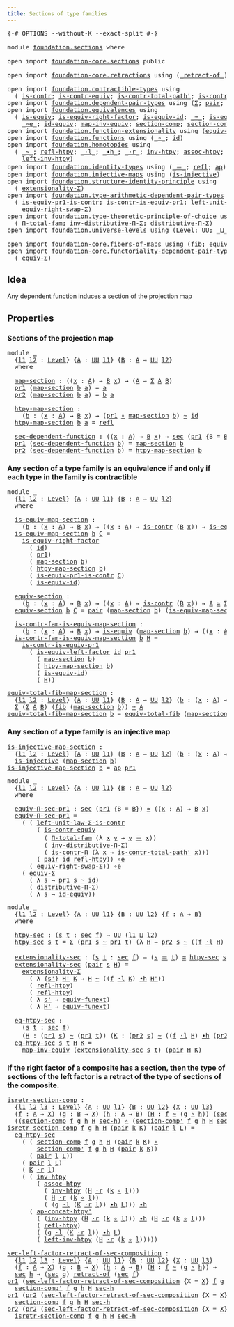 ```yaml
---
title: Sections of type families
---
```


<pre class="Agda"><a id="51" class="Symbol">{-#</a> <a id="55" class="Keyword">OPTIONS</a> <a id="63" class="Pragma">--without-K</a> <a id="75" class="Pragma">--exact-split</a> <a id="89" class="Symbol">#-}</a>

<a id="94" class="Keyword">module</a> <a id="101" href="foundation.sections.html" class="Module">foundation.sections</a> <a id="121" class="Keyword">where</a>

<a id="128" class="Keyword">open</a> <a id="133" class="Keyword">import</a> <a id="140" href="foundation-core.sections.html" class="Module">foundation-core.sections</a> <a id="165" class="Keyword">public</a>

<a id="173" class="Keyword">open</a> <a id="178" class="Keyword">import</a> <a id="185" href="foundation-core.retractions.html" class="Module">foundation-core.retractions</a> <a id="213" class="Keyword">using</a> <a id="219" class="Symbol">(</a><a id="220" href="foundation-core.retractions.html#684" class="Function Operator">_retract-of_</a><a id="232" class="Symbol">)</a>

<a id="235" class="Keyword">open</a> <a id="240" class="Keyword">import</a> <a id="247" href="foundation.contractible-types.html" class="Module">foundation.contractible-types</a> <a id="277" class="Keyword">using</a>
  <a id="285" class="Symbol">(</a> <a id="287" href="foundation-core.contractible-types.html#1006" class="Function">is-contr</a><a id="295" class="Symbol">;</a> <a id="297" href="foundation-core.contractible-types.html#3304" class="Function">is-contr-equiv</a><a id="311" class="Symbol">;</a> <a id="313" href="foundation-core.contractible-types.html#2264" class="Function">is-contr-total-path&#39;</a><a id="333" class="Symbol">;</a> <a id="335" href="foundation-core.contractible-types.html#6898" class="Function">is-contr-Π</a><a id="345" class="Symbol">)</a>
<a id="347" class="Keyword">open</a> <a id="352" class="Keyword">import</a> <a id="359" href="foundation.dependent-pair-types.html" class="Module">foundation.dependent-pair-types</a> <a id="391" class="Keyword">using</a> <a id="397" class="Symbol">(</a><a id="398" href="foundation-core.dependent-pair-types.html#515" class="Record">Σ</a><a id="399" class="Symbol">;</a> <a id="401" href="foundation-core.dependent-pair-types.html#588" class="InductiveConstructor">pair</a><a id="405" class="Symbol">;</a> <a id="407" href="foundation-core.dependent-pair-types.html#605" class="Field">pr1</a><a id="410" class="Symbol">;</a> <a id="412" href="foundation-core.dependent-pair-types.html#617" class="Field">pr2</a><a id="415" class="Symbol">)</a>
<a id="417" class="Keyword">open</a> <a id="422" class="Keyword">import</a> <a id="429" href="foundation.equivalences.html" class="Module">foundation.equivalences</a> <a id="453" class="Keyword">using</a>
  <a id="461" class="Symbol">(</a> <a id="463" href="foundation-core.equivalences.html#1556" class="Function">is-equiv</a><a id="471" class="Symbol">;</a> <a id="473" href="foundation-core.equivalences.html#8882" class="Function">is-equiv-right-factor</a><a id="494" class="Symbol">;</a> <a id="496" href="foundation-core.equivalences.html#2323" class="Function">is-equiv-id</a><a id="507" class="Symbol">;</a> <a id="509" href="foundation-core.equivalences.html#1621" class="Function Operator">_≃_</a><a id="512" class="Symbol">;</a> <a id="514" href="foundation-core.equivalences.html#8172" class="Function">is-equiv-left-factor</a><a id="534" class="Symbol">;</a>
    <a id="540" href="foundation-core.equivalences.html#7869" class="Function Operator">_∘e_</a><a id="544" class="Symbol">;</a> <a id="546" href="foundation-core.equivalences.html#2494" class="Function">id-equiv</a><a id="554" class="Symbol">;</a> <a id="556" href="foundation-core.equivalences.html#5036" class="Function">map-inv-equiv</a><a id="569" class="Symbol">;</a> <a id="571" href="foundation-core.equivalences.html#6176" class="Function">section-comp</a><a id="583" class="Symbol">;</a> <a id="585" href="foundation-core.equivalences.html#6349" class="Function">section-comp&#39;</a><a id="598" class="Symbol">)</a>
<a id="600" class="Keyword">open</a> <a id="605" class="Keyword">import</a> <a id="612" href="foundation.function-extensionality.html" class="Module">foundation.function-extensionality</a> <a id="647" class="Keyword">using</a> <a id="653" class="Symbol">(</a><a id="654" href="foundation-core.function-extensionality.html#1301" class="Function">equiv-funext</a><a id="666" class="Symbol">)</a>
<a id="668" class="Keyword">open</a> <a id="673" class="Keyword">import</a> <a id="680" href="foundation.functions.html" class="Module">foundation.functions</a> <a id="701" class="Keyword">using</a> <a id="707" class="Symbol">(</a><a id="708" href="foundation-core.functions.html#420" class="Function Operator">_∘_</a><a id="711" class="Symbol">;</a> <a id="713" href="foundation-core.functions.html#322" class="Function">id</a><a id="715" class="Symbol">)</a>
<a id="717" class="Keyword">open</a> <a id="722" class="Keyword">import</a> <a id="729" href="foundation.homotopies.html" class="Module">foundation.homotopies</a> <a id="751" class="Keyword">using</a>
  <a id="759" class="Symbol">(</a> <a id="761" href="foundation-core.homotopies.html#627" class="Function Operator">_~_</a><a id="764" class="Symbol">;</a> <a id="766" href="foundation-core.homotopies.html#741" class="Function">refl-htpy</a><a id="775" class="Symbol">;</a> <a id="777" href="foundation-core.homotopies.html#1877" class="Function Operator">_·l_</a><a id="781" class="Symbol">;</a> <a id="783" href="foundation-core.homotopies.html#1167" class="Function Operator">_∙h_</a><a id="787" class="Symbol">;</a> <a id="789" href="foundation-core.homotopies.html#2083" class="Function Operator">_·r_</a><a id="793" class="Symbol">;</a> <a id="795" href="foundation-core.homotopies.html#998" class="Function">inv-htpy</a><a id="803" class="Symbol">;</a> <a id="805" href="foundation-core.homotopies.html#2185" class="Function">assoc-htpy</a><a id="815" class="Symbol">;</a> <a id="817" href="foundation.homotopies.html#2205" class="Function">ap-concat-htpy&#39;</a><a id="832" class="Symbol">;</a>
    <a id="838" href="foundation-core.homotopies.html#2780" class="Function">left-inv-htpy</a><a id="851" class="Symbol">)</a>
<a id="853" class="Keyword">open</a> <a id="858" class="Keyword">import</a> <a id="865" href="foundation.identity-types.html" class="Module">foundation.identity-types</a> <a id="891" class="Keyword">using</a> <a id="897" class="Symbol">(</a><a id="898" href="foundation-core.identity-types.html#1865" class="Function Operator">_＝_</a><a id="901" class="Symbol">;</a> <a id="903" href="foundation-core.identity-types.html#1820" class="InductiveConstructor">refl</a><a id="907" class="Symbol">;</a> <a id="909" href="foundation-core.identity-types.html#4003" class="Function">ap</a><a id="911" class="Symbol">)</a>
<a id="913" class="Keyword">open</a> <a id="918" class="Keyword">import</a> <a id="925" href="foundation.injective-maps.html" class="Module">foundation.injective-maps</a> <a id="951" class="Keyword">using</a> <a id="957" class="Symbol">(</a><a id="958" href="foundation.injective-maps.html#1309" class="Function">is-injective</a><a id="970" class="Symbol">)</a>
<a id="972" class="Keyword">open</a> <a id="977" class="Keyword">import</a> <a id="984" href="foundation.structure-identity-principle.html" class="Module">foundation.structure-identity-principle</a> <a id="1024" class="Keyword">using</a>
  <a id="1032" class="Symbol">(</a> <a id="1034" href="foundation.structure-identity-principle.html#2994" class="Function">extensionality-Σ</a><a id="1050" class="Symbol">)</a>
<a id="1052" class="Keyword">open</a> <a id="1057" class="Keyword">import</a> <a id="1064" href="foundation.type-arithmetic-dependent-pair-types.html" class="Module">foundation.type-arithmetic-dependent-pair-types</a> <a id="1112" class="Keyword">using</a>
  <a id="1120" class="Symbol">(</a> <a id="1122" href="foundation-core.type-arithmetic-dependent-pair-types.html#3907" class="Function">is-equiv-pr1-is-contr</a><a id="1143" class="Symbol">;</a> <a id="1145" href="foundation-core.type-arithmetic-dependent-pair-types.html#4439" class="Function">is-contr-is-equiv-pr1</a><a id="1166" class="Symbol">;</a> <a id="1168" href="foundation-core.type-arithmetic-dependent-pair-types.html#3090" class="Function">left-unit-law-Σ-is-contr</a><a id="1192" class="Symbol">;</a>
    <a id="1198" href="foundation-core.type-arithmetic-dependent-pair-types.html#11376" class="Function">equiv-right-swap-Σ</a><a id="1216" class="Symbol">)</a>
<a id="1218" class="Keyword">open</a> <a id="1223" class="Keyword">import</a> <a id="1230" href="foundation.type-theoretic-principle-of-choice.html" class="Module">foundation.type-theoretic-principle-of-choice</a> <a id="1276" class="Keyword">using</a>
  <a id="1284" class="Symbol">(</a> <a id="1286" href="foundation.type-theoretic-principle-of-choice.html#1269" class="Function">Π-total-fam</a><a id="1297" class="Symbol">;</a> <a id="1299" href="foundation.type-theoretic-principle-of-choice.html#5072" class="Function">inv-distributive-Π-Σ</a><a id="1319" class="Symbol">;</a> <a id="1321" href="foundation.type-theoretic-principle-of-choice.html#4367" class="Function">distributive-Π-Σ</a><a id="1337" class="Symbol">)</a>
<a id="1339" class="Keyword">open</a> <a id="1344" class="Keyword">import</a> <a id="1351" href="foundation.universe-levels.html" class="Module">foundation.universe-levels</a> <a id="1378" class="Keyword">using</a> <a id="1384" class="Symbol">(</a><a id="1385" href="Agda.Primitive.html#597" class="Postulate">Level</a><a id="1390" class="Symbol">;</a> <a id="1392" href="foundation-core.universe-levels.html#235" class="Primitive">UU</a><a id="1394" class="Symbol">;</a> <a id="1396" href="Agda.Primitive.html#810" class="Primitive Operator">_⊔_</a><a id="1399" class="Symbol">)</a>

<a id="1402" class="Keyword">open</a> <a id="1407" class="Keyword">import</a> <a id="1414" href="foundation-core.fibers-of-maps.html" class="Module">foundation-core.fibers-of-maps</a> <a id="1445" class="Keyword">using</a> <a id="1451" class="Symbol">(</a><a id="1452" href="foundation-core.fibers-of-maps.html#942" class="Function">fib</a><a id="1455" class="Symbol">;</a> <a id="1457" href="foundation-core.fibers-of-maps.html#5254" class="Function">equiv-total-fib</a><a id="1472" class="Symbol">)</a>
<a id="1474" class="Keyword">open</a> <a id="1479" class="Keyword">import</a> <a id="1486" href="foundation-core.functoriality-dependent-pair-types.html" class="Module">foundation-core.functoriality-dependent-pair-types</a> <a id="1537" class="Keyword">using</a>
  <a id="1545" class="Symbol">(</a> <a id="1547" href="foundation-core.functoriality-dependent-pair-types.html#10434" class="Function">equiv-Σ</a><a id="1554" class="Symbol">)</a>
</pre>
## Idea

Any dependent function induces a section of the projection map

## Properties

### Sections of the projection map

<pre class="Agda"><a id="1695" class="Keyword">module</a> <a id="1702" href="foundation.sections.html#1702" class="Module">_</a>
  <a id="1706" class="Symbol">{</a><a id="1707" href="foundation.sections.html#1707" class="Bound">l1</a> <a id="1710" href="foundation.sections.html#1710" class="Bound">l2</a> <a id="1713" class="Symbol">:</a> <a id="1715" href="Agda.Primitive.html#597" class="Postulate">Level</a><a id="1720" class="Symbol">}</a> <a id="1722" class="Symbol">{</a><a id="1723" href="foundation.sections.html#1723" class="Bound">A</a> <a id="1725" class="Symbol">:</a> <a id="1727" href="foundation-core.universe-levels.html#235" class="Primitive">UU</a> <a id="1730" href="foundation.sections.html#1707" class="Bound">l1</a><a id="1732" class="Symbol">}</a> <a id="1734" class="Symbol">{</a><a id="1735" href="foundation.sections.html#1735" class="Bound">B</a> <a id="1737" class="Symbol">:</a> <a id="1739" href="foundation.sections.html#1723" class="Bound">A</a> <a id="1741" class="Symbol">→</a> <a id="1743" href="foundation-core.universe-levels.html#235" class="Primitive">UU</a> <a id="1746" href="foundation.sections.html#1710" class="Bound">l2</a><a id="1748" class="Symbol">}</a>
  <a id="1752" class="Keyword">where</a>

  <a id="1761" href="foundation.sections.html#1761" class="Function">map-section</a> <a id="1773" class="Symbol">:</a> <a id="1775" class="Symbol">((</a><a id="1777" href="foundation.sections.html#1777" class="Bound">x</a> <a id="1779" class="Symbol">:</a> <a id="1781" href="foundation.sections.html#1723" class="Bound">A</a><a id="1782" class="Symbol">)</a> <a id="1784" class="Symbol">→</a> <a id="1786" href="foundation.sections.html#1735" class="Bound">B</a> <a id="1788" href="foundation.sections.html#1777" class="Bound">x</a><a id="1789" class="Symbol">)</a> <a id="1791" class="Symbol">→</a> <a id="1793" class="Symbol">(</a><a id="1794" href="foundation.sections.html#1723" class="Bound">A</a> <a id="1796" class="Symbol">→</a> <a id="1798" href="foundation-core.dependent-pair-types.html#515" class="Record">Σ</a> <a id="1800" href="foundation.sections.html#1723" class="Bound">A</a> <a id="1802" href="foundation.sections.html#1735" class="Bound">B</a><a id="1803" class="Symbol">)</a>
  <a id="1807" href="foundation-core.dependent-pair-types.html#605" class="Field">pr1</a> <a id="1811" class="Symbol">(</a><a id="1812" href="foundation.sections.html#1761" class="Function">map-section</a> <a id="1824" href="foundation.sections.html#1824" class="Bound">b</a> <a id="1826" href="foundation.sections.html#1826" class="Bound">a</a><a id="1827" class="Symbol">)</a> <a id="1829" class="Symbol">=</a> <a id="1831" href="foundation.sections.html#1826" class="Bound">a</a>
  <a id="1835" href="foundation-core.dependent-pair-types.html#617" class="Field">pr2</a> <a id="1839" class="Symbol">(</a><a id="1840" href="foundation.sections.html#1761" class="Function">map-section</a> <a id="1852" href="foundation.sections.html#1852" class="Bound">b</a> <a id="1854" href="foundation.sections.html#1854" class="Bound">a</a><a id="1855" class="Symbol">)</a> <a id="1857" class="Symbol">=</a> <a id="1859" href="foundation.sections.html#1852" class="Bound">b</a> <a id="1861" href="foundation.sections.html#1854" class="Bound">a</a>

  <a id="1866" href="foundation.sections.html#1866" class="Function">htpy-map-section</a> <a id="1883" class="Symbol">:</a>
    <a id="1889" class="Symbol">(</a><a id="1890" href="foundation.sections.html#1890" class="Bound">b</a> <a id="1892" class="Symbol">:</a> <a id="1894" class="Symbol">(</a><a id="1895" href="foundation.sections.html#1895" class="Bound">x</a> <a id="1897" class="Symbol">:</a> <a id="1899" href="foundation.sections.html#1723" class="Bound">A</a><a id="1900" class="Symbol">)</a> <a id="1902" class="Symbol">→</a> <a id="1904" href="foundation.sections.html#1735" class="Bound">B</a> <a id="1906" href="foundation.sections.html#1895" class="Bound">x</a><a id="1907" class="Symbol">)</a> <a id="1909" class="Symbol">→</a> <a id="1911" class="Symbol">(</a><a id="1912" href="foundation-core.dependent-pair-types.html#605" class="Field">pr1</a> <a id="1916" href="foundation-core.functions.html#420" class="Function Operator">∘</a> <a id="1918" href="foundation.sections.html#1761" class="Function">map-section</a> <a id="1930" href="foundation.sections.html#1890" class="Bound">b</a><a id="1931" class="Symbol">)</a> <a id="1933" href="foundation-core.homotopies.html#627" class="Function Operator">~</a> <a id="1935" href="foundation-core.functions.html#322" class="Function">id</a>
  <a id="1940" href="foundation.sections.html#1866" class="Function">htpy-map-section</a> <a id="1957" href="foundation.sections.html#1957" class="Bound">b</a> <a id="1959" href="foundation.sections.html#1959" class="Bound">a</a> <a id="1961" class="Symbol">=</a> <a id="1963" href="foundation-core.identity-types.html#1820" class="InductiveConstructor">refl</a>

  <a id="1971" href="foundation.sections.html#1971" class="Function">sec-dependent-function</a> <a id="1994" class="Symbol">:</a> <a id="1996" class="Symbol">((</a><a id="1998" href="foundation.sections.html#1998" class="Bound">x</a> <a id="2000" class="Symbol">:</a> <a id="2002" href="foundation.sections.html#1723" class="Bound">A</a><a id="2003" class="Symbol">)</a> <a id="2005" class="Symbol">→</a> <a id="2007" href="foundation.sections.html#1735" class="Bound">B</a> <a id="2009" href="foundation.sections.html#1998" class="Bound">x</a><a id="2010" class="Symbol">)</a> <a id="2012" class="Symbol">→</a> <a id="2014" href="foundation-core.sections.html#534" class="Function">sec</a> <a id="2018" class="Symbol">(</a><a id="2019" href="foundation-core.dependent-pair-types.html#605" class="Field">pr1</a> <a id="2023" class="Symbol">{</a><a id="2024" class="Argument">B</a> <a id="2026" class="Symbol">=</a> <a id="2028" href="foundation.sections.html#1735" class="Bound">B</a><a id="2029" class="Symbol">})</a>
  <a id="2034" href="foundation-core.dependent-pair-types.html#605" class="Field">pr1</a> <a id="2038" class="Symbol">(</a><a id="2039" href="foundation.sections.html#1971" class="Function">sec-dependent-function</a> <a id="2062" href="foundation.sections.html#2062" class="Bound">b</a><a id="2063" class="Symbol">)</a> <a id="2065" class="Symbol">=</a> <a id="2067" href="foundation.sections.html#1761" class="Function">map-section</a> <a id="2079" href="foundation.sections.html#2062" class="Bound">b</a>
  <a id="2083" href="foundation-core.dependent-pair-types.html#617" class="Field">pr2</a> <a id="2087" class="Symbol">(</a><a id="2088" href="foundation.sections.html#1971" class="Function">sec-dependent-function</a> <a id="2111" href="foundation.sections.html#2111" class="Bound">b</a><a id="2112" class="Symbol">)</a> <a id="2114" class="Symbol">=</a> <a id="2116" href="foundation.sections.html#1866" class="Function">htpy-map-section</a> <a id="2133" href="foundation.sections.html#2111" class="Bound">b</a>
</pre>
### Any section of a type family is an equivalence if and only if each type in the family is contractible

<pre class="Agda"><a id="2255" class="Keyword">module</a> <a id="2262" href="foundation.sections.html#2262" class="Module">_</a>
  <a id="2266" class="Symbol">{</a><a id="2267" href="foundation.sections.html#2267" class="Bound">l1</a> <a id="2270" href="foundation.sections.html#2270" class="Bound">l2</a> <a id="2273" class="Symbol">:</a> <a id="2275" href="Agda.Primitive.html#597" class="Postulate">Level</a><a id="2280" class="Symbol">}</a> <a id="2282" class="Symbol">{</a><a id="2283" href="foundation.sections.html#2283" class="Bound">A</a> <a id="2285" class="Symbol">:</a> <a id="2287" href="foundation-core.universe-levels.html#235" class="Primitive">UU</a> <a id="2290" href="foundation.sections.html#2267" class="Bound">l1</a><a id="2292" class="Symbol">}</a> <a id="2294" class="Symbol">{</a><a id="2295" href="foundation.sections.html#2295" class="Bound">B</a> <a id="2297" class="Symbol">:</a> <a id="2299" href="foundation.sections.html#2283" class="Bound">A</a> <a id="2301" class="Symbol">→</a> <a id="2303" href="foundation-core.universe-levels.html#235" class="Primitive">UU</a> <a id="2306" href="foundation.sections.html#2270" class="Bound">l2</a><a id="2308" class="Symbol">}</a>
  <a id="2312" class="Keyword">where</a>

  <a id="2321" href="foundation.sections.html#2321" class="Function">is-equiv-map-section</a> <a id="2342" class="Symbol">:</a>
    <a id="2348" class="Symbol">(</a><a id="2349" href="foundation.sections.html#2349" class="Bound">b</a> <a id="2351" class="Symbol">:</a> <a id="2353" class="Symbol">(</a><a id="2354" href="foundation.sections.html#2354" class="Bound">x</a> <a id="2356" class="Symbol">:</a> <a id="2358" href="foundation.sections.html#2283" class="Bound">A</a><a id="2359" class="Symbol">)</a> <a id="2361" class="Symbol">→</a> <a id="2363" href="foundation.sections.html#2295" class="Bound">B</a> <a id="2365" href="foundation.sections.html#2354" class="Bound">x</a><a id="2366" class="Symbol">)</a> <a id="2368" class="Symbol">→</a> <a id="2370" class="Symbol">((</a><a id="2372" href="foundation.sections.html#2372" class="Bound">x</a> <a id="2374" class="Symbol">:</a> <a id="2376" href="foundation.sections.html#2283" class="Bound">A</a><a id="2377" class="Symbol">)</a> <a id="2379" class="Symbol">→</a> <a id="2381" href="foundation-core.contractible-types.html#1006" class="Function">is-contr</a> <a id="2390" class="Symbol">(</a><a id="2391" href="foundation.sections.html#2295" class="Bound">B</a> <a id="2393" href="foundation.sections.html#2372" class="Bound">x</a><a id="2394" class="Symbol">))</a> <a id="2397" class="Symbol">→</a> <a id="2399" href="foundation-core.equivalences.html#1556" class="Function">is-equiv</a> <a id="2408" class="Symbol">(</a><a id="2409" href="foundation.sections.html#1761" class="Function">map-section</a> <a id="2421" href="foundation.sections.html#2349" class="Bound">b</a><a id="2422" class="Symbol">)</a>
  <a id="2426" href="foundation.sections.html#2321" class="Function">is-equiv-map-section</a> <a id="2447" href="foundation.sections.html#2447" class="Bound">b</a> <a id="2449" href="foundation.sections.html#2449" class="Bound">C</a> <a id="2451" class="Symbol">=</a>
    <a id="2457" href="foundation-core.equivalences.html#8882" class="Function">is-equiv-right-factor</a>
      <a id="2485" class="Symbol">(</a> <a id="2487" href="foundation-core.functions.html#322" class="Function">id</a><a id="2489" class="Symbol">)</a>
      <a id="2497" class="Symbol">(</a> <a id="2499" href="foundation-core.dependent-pair-types.html#605" class="Field">pr1</a><a id="2502" class="Symbol">)</a>
      <a id="2510" class="Symbol">(</a> <a id="2512" href="foundation.sections.html#1761" class="Function">map-section</a> <a id="2524" href="foundation.sections.html#2447" class="Bound">b</a><a id="2525" class="Symbol">)</a>
      <a id="2533" class="Symbol">(</a> <a id="2535" href="foundation.sections.html#1866" class="Function">htpy-map-section</a> <a id="2552" href="foundation.sections.html#2447" class="Bound">b</a><a id="2553" class="Symbol">)</a>
      <a id="2561" class="Symbol">(</a> <a id="2563" href="foundation-core.type-arithmetic-dependent-pair-types.html#3907" class="Function">is-equiv-pr1-is-contr</a> <a id="2585" href="foundation.sections.html#2449" class="Bound">C</a><a id="2586" class="Symbol">)</a>
      <a id="2594" class="Symbol">(</a> <a id="2596" href="foundation-core.equivalences.html#2323" class="Function">is-equiv-id</a><a id="2607" class="Symbol">)</a>

  <a id="2612" href="foundation.sections.html#2612" class="Function">equiv-section</a> <a id="2626" class="Symbol">:</a>
    <a id="2632" class="Symbol">(</a><a id="2633" href="foundation.sections.html#2633" class="Bound">b</a> <a id="2635" class="Symbol">:</a> <a id="2637" class="Symbol">(</a><a id="2638" href="foundation.sections.html#2638" class="Bound">x</a> <a id="2640" class="Symbol">:</a> <a id="2642" href="foundation.sections.html#2283" class="Bound">A</a><a id="2643" class="Symbol">)</a> <a id="2645" class="Symbol">→</a> <a id="2647" href="foundation.sections.html#2295" class="Bound">B</a> <a id="2649" href="foundation.sections.html#2638" class="Bound">x</a><a id="2650" class="Symbol">)</a> <a id="2652" class="Symbol">→</a> <a id="2654" class="Symbol">((</a><a id="2656" href="foundation.sections.html#2656" class="Bound">x</a> <a id="2658" class="Symbol">:</a> <a id="2660" href="foundation.sections.html#2283" class="Bound">A</a><a id="2661" class="Symbol">)</a> <a id="2663" class="Symbol">→</a> <a id="2665" href="foundation-core.contractible-types.html#1006" class="Function">is-contr</a> <a id="2674" class="Symbol">(</a><a id="2675" href="foundation.sections.html#2295" class="Bound">B</a> <a id="2677" href="foundation.sections.html#2656" class="Bound">x</a><a id="2678" class="Symbol">))</a> <a id="2681" class="Symbol">→</a> <a id="2683" href="foundation.sections.html#2283" class="Bound">A</a> <a id="2685" href="foundation-core.equivalences.html#1621" class="Function Operator">≃</a> <a id="2687" href="foundation-core.dependent-pair-types.html#515" class="Record">Σ</a> <a id="2689" href="foundation.sections.html#2283" class="Bound">A</a> <a id="2691" href="foundation.sections.html#2295" class="Bound">B</a>
  <a id="2695" href="foundation.sections.html#2612" class="Function">equiv-section</a> <a id="2709" href="foundation.sections.html#2709" class="Bound">b</a> <a id="2711" href="foundation.sections.html#2711" class="Bound">C</a> <a id="2713" class="Symbol">=</a> <a id="2715" href="foundation-core.dependent-pair-types.html#588" class="InductiveConstructor">pair</a> <a id="2720" class="Symbol">(</a><a id="2721" href="foundation.sections.html#1761" class="Function">map-section</a> <a id="2733" href="foundation.sections.html#2709" class="Bound">b</a><a id="2734" class="Symbol">)</a> <a id="2736" class="Symbol">(</a><a id="2737" href="foundation.sections.html#2321" class="Function">is-equiv-map-section</a> <a id="2758" href="foundation.sections.html#2709" class="Bound">b</a> <a id="2760" href="foundation.sections.html#2711" class="Bound">C</a><a id="2761" class="Symbol">)</a>

  <a id="2766" href="foundation.sections.html#2766" class="Function">is-contr-fam-is-equiv-map-section</a> <a id="2800" class="Symbol">:</a>
    <a id="2806" class="Symbol">(</a><a id="2807" href="foundation.sections.html#2807" class="Bound">b</a> <a id="2809" class="Symbol">:</a> <a id="2811" class="Symbol">(</a><a id="2812" href="foundation.sections.html#2812" class="Bound">x</a> <a id="2814" class="Symbol">:</a> <a id="2816" href="foundation.sections.html#2283" class="Bound">A</a><a id="2817" class="Symbol">)</a> <a id="2819" class="Symbol">→</a> <a id="2821" href="foundation.sections.html#2295" class="Bound">B</a> <a id="2823" href="foundation.sections.html#2812" class="Bound">x</a><a id="2824" class="Symbol">)</a> <a id="2826" class="Symbol">→</a> <a id="2828" href="foundation-core.equivalences.html#1556" class="Function">is-equiv</a> <a id="2837" class="Symbol">(</a><a id="2838" href="foundation.sections.html#1761" class="Function">map-section</a> <a id="2850" href="foundation.sections.html#2807" class="Bound">b</a><a id="2851" class="Symbol">)</a> <a id="2853" class="Symbol">→</a> <a id="2855" class="Symbol">((</a><a id="2857" href="foundation.sections.html#2857" class="Bound">x</a> <a id="2859" class="Symbol">:</a> <a id="2861" href="foundation.sections.html#2283" class="Bound">A</a><a id="2862" class="Symbol">)</a> <a id="2864" class="Symbol">→</a> <a id="2866" href="foundation-core.contractible-types.html#1006" class="Function">is-contr</a> <a id="2875" class="Symbol">(</a><a id="2876" href="foundation.sections.html#2295" class="Bound">B</a> <a id="2878" href="foundation.sections.html#2857" class="Bound">x</a><a id="2879" class="Symbol">))</a>
  <a id="2884" href="foundation.sections.html#2766" class="Function">is-contr-fam-is-equiv-map-section</a> <a id="2918" href="foundation.sections.html#2918" class="Bound">b</a> <a id="2920" href="foundation.sections.html#2920" class="Bound">H</a> <a id="2922" class="Symbol">=</a>
    <a id="2928" href="foundation-core.type-arithmetic-dependent-pair-types.html#4439" class="Function">is-contr-is-equiv-pr1</a>
      <a id="2956" class="Symbol">(</a> <a id="2958" href="foundation-core.equivalences.html#8172" class="Function">is-equiv-left-factor</a> <a id="2979" href="foundation-core.functions.html#322" class="Function">id</a> <a id="2982" href="foundation-core.dependent-pair-types.html#605" class="Field">pr1</a>
        <a id="2994" class="Symbol">(</a> <a id="2996" href="foundation.sections.html#1761" class="Function">map-section</a> <a id="3008" href="foundation.sections.html#2918" class="Bound">b</a><a id="3009" class="Symbol">)</a>
        <a id="3019" class="Symbol">(</a> <a id="3021" href="foundation.sections.html#1866" class="Function">htpy-map-section</a> <a id="3038" href="foundation.sections.html#2918" class="Bound">b</a><a id="3039" class="Symbol">)</a>
        <a id="3049" class="Symbol">(</a> <a id="3051" href="foundation-core.equivalences.html#2323" class="Function">is-equiv-id</a><a id="3062" class="Symbol">)</a>
        <a id="3072" class="Symbol">(</a> <a id="3074" href="foundation.sections.html#2920" class="Bound">H</a><a id="3075" class="Symbol">))</a>
</pre>
<pre class="Agda"><a id="equiv-total-fib-map-section"></a><a id="3091" href="foundation.sections.html#3091" class="Function">equiv-total-fib-map-section</a> <a id="3119" class="Symbol">:</a>
  <a id="3123" class="Symbol">{</a><a id="3124" href="foundation.sections.html#3124" class="Bound">l1</a> <a id="3127" href="foundation.sections.html#3127" class="Bound">l2</a> <a id="3130" class="Symbol">:</a> <a id="3132" href="Agda.Primitive.html#597" class="Postulate">Level</a><a id="3137" class="Symbol">}</a> <a id="3139" class="Symbol">{</a><a id="3140" href="foundation.sections.html#3140" class="Bound">A</a> <a id="3142" class="Symbol">:</a> <a id="3144" href="foundation-core.universe-levels.html#235" class="Primitive">UU</a> <a id="3147" href="foundation.sections.html#3124" class="Bound">l1</a><a id="3149" class="Symbol">}</a> <a id="3151" class="Symbol">{</a><a id="3152" href="foundation.sections.html#3152" class="Bound">B</a> <a id="3154" class="Symbol">:</a> <a id="3156" href="foundation.sections.html#3140" class="Bound">A</a> <a id="3158" class="Symbol">→</a> <a id="3160" href="foundation-core.universe-levels.html#235" class="Primitive">UU</a> <a id="3163" href="foundation.sections.html#3127" class="Bound">l2</a><a id="3165" class="Symbol">}</a> <a id="3167" class="Symbol">(</a><a id="3168" href="foundation.sections.html#3168" class="Bound">b</a> <a id="3170" class="Symbol">:</a> <a id="3172" class="Symbol">(</a><a id="3173" href="foundation.sections.html#3173" class="Bound">x</a> <a id="3175" class="Symbol">:</a> <a id="3177" href="foundation.sections.html#3140" class="Bound">A</a><a id="3178" class="Symbol">)</a> <a id="3180" class="Symbol">→</a> <a id="3182" href="foundation.sections.html#3152" class="Bound">B</a> <a id="3184" href="foundation.sections.html#3173" class="Bound">x</a><a id="3185" class="Symbol">)</a> <a id="3187" class="Symbol">→</a>
  <a id="3191" href="foundation-core.dependent-pair-types.html#515" class="Record">Σ</a> <a id="3193" class="Symbol">(</a><a id="3194" href="foundation-core.dependent-pair-types.html#515" class="Record">Σ</a> <a id="3196" href="foundation.sections.html#3140" class="Bound">A</a> <a id="3198" href="foundation.sections.html#3152" class="Bound">B</a><a id="3199" class="Symbol">)</a> <a id="3201" class="Symbol">(</a><a id="3202" href="foundation-core.fibers-of-maps.html#942" class="Function">fib</a> <a id="3206" class="Symbol">(</a><a id="3207" href="foundation.sections.html#1761" class="Function">map-section</a> <a id="3219" href="foundation.sections.html#3168" class="Bound">b</a><a id="3220" class="Symbol">))</a> <a id="3223" href="foundation-core.equivalences.html#1621" class="Function Operator">≃</a> <a id="3225" href="foundation.sections.html#3140" class="Bound">A</a>
<a id="3227" href="foundation.sections.html#3091" class="Function">equiv-total-fib-map-section</a> <a id="3255" href="foundation.sections.html#3255" class="Bound">b</a> <a id="3257" class="Symbol">=</a> <a id="3259" href="foundation-core.fibers-of-maps.html#5254" class="Function">equiv-total-fib</a> <a id="3275" class="Symbol">(</a><a id="3276" href="foundation.sections.html#1761" class="Function">map-section</a> <a id="3288" href="foundation.sections.html#3255" class="Bound">b</a><a id="3289" class="Symbol">)</a>
</pre>
### Any section of a type family is an injective map

<pre class="Agda"><a id="is-injective-map-section"></a><a id="3358" href="foundation.sections.html#3358" class="Function">is-injective-map-section</a> <a id="3383" class="Symbol">:</a>
  <a id="3387" class="Symbol">{</a><a id="3388" href="foundation.sections.html#3388" class="Bound">l1</a> <a id="3391" href="foundation.sections.html#3391" class="Bound">l2</a> <a id="3394" class="Symbol">:</a> <a id="3396" href="Agda.Primitive.html#597" class="Postulate">Level</a><a id="3401" class="Symbol">}</a> <a id="3403" class="Symbol">{</a><a id="3404" href="foundation.sections.html#3404" class="Bound">A</a> <a id="3406" class="Symbol">:</a> <a id="3408" href="foundation-core.universe-levels.html#235" class="Primitive">UU</a> <a id="3411" href="foundation.sections.html#3388" class="Bound">l1</a><a id="3413" class="Symbol">}</a> <a id="3415" class="Symbol">{</a><a id="3416" href="foundation.sections.html#3416" class="Bound">B</a> <a id="3418" class="Symbol">:</a> <a id="3420" href="foundation.sections.html#3404" class="Bound">A</a> <a id="3422" class="Symbol">→</a> <a id="3424" href="foundation-core.universe-levels.html#235" class="Primitive">UU</a> <a id="3427" href="foundation.sections.html#3391" class="Bound">l2</a><a id="3429" class="Symbol">}</a> <a id="3431" class="Symbol">(</a><a id="3432" href="foundation.sections.html#3432" class="Bound">b</a> <a id="3434" class="Symbol">:</a> <a id="3436" class="Symbol">(</a><a id="3437" href="foundation.sections.html#3437" class="Bound">x</a> <a id="3439" class="Symbol">:</a> <a id="3441" href="foundation.sections.html#3404" class="Bound">A</a><a id="3442" class="Symbol">)</a> <a id="3444" class="Symbol">→</a> <a id="3446" href="foundation.sections.html#3416" class="Bound">B</a> <a id="3448" href="foundation.sections.html#3437" class="Bound">x</a><a id="3449" class="Symbol">)</a> <a id="3451" class="Symbol">→</a>
  <a id="3455" href="foundation.injective-maps.html#1309" class="Function">is-injective</a> <a id="3468" class="Symbol">(</a><a id="3469" href="foundation.sections.html#1761" class="Function">map-section</a> <a id="3481" href="foundation.sections.html#3432" class="Bound">b</a><a id="3482" class="Symbol">)</a>
<a id="3484" href="foundation.sections.html#3358" class="Function">is-injective-map-section</a> <a id="3509" href="foundation.sections.html#3509" class="Bound">b</a> <a id="3511" class="Symbol">=</a> <a id="3513" href="foundation-core.identity-types.html#4003" class="Function">ap</a> <a id="3516" href="foundation-core.dependent-pair-types.html#605" class="Field">pr1</a>
</pre>
<pre class="Agda"><a id="3533" class="Keyword">module</a> <a id="3540" href="foundation.sections.html#3540" class="Module">_</a>
  <a id="3544" class="Symbol">{</a><a id="3545" href="foundation.sections.html#3545" class="Bound">l1</a> <a id="3548" href="foundation.sections.html#3548" class="Bound">l2</a> <a id="3551" class="Symbol">:</a> <a id="3553" href="Agda.Primitive.html#597" class="Postulate">Level</a><a id="3558" class="Symbol">}</a> <a id="3560" class="Symbol">{</a><a id="3561" href="foundation.sections.html#3561" class="Bound">A</a> <a id="3563" class="Symbol">:</a> <a id="3565" href="foundation-core.universe-levels.html#235" class="Primitive">UU</a> <a id="3568" href="foundation.sections.html#3545" class="Bound">l1</a><a id="3570" class="Symbol">}</a> <a id="3572" class="Symbol">{</a><a id="3573" href="foundation.sections.html#3573" class="Bound">B</a> <a id="3575" class="Symbol">:</a> <a id="3577" href="foundation.sections.html#3561" class="Bound">A</a> <a id="3579" class="Symbol">→</a> <a id="3581" href="foundation-core.universe-levels.html#235" class="Primitive">UU</a> <a id="3584" href="foundation.sections.html#3548" class="Bound">l2</a><a id="3586" class="Symbol">}</a>
  <a id="3590" class="Keyword">where</a>

  <a id="3599" href="foundation.sections.html#3599" class="Function">equiv-Π-sec-pr1</a> <a id="3615" class="Symbol">:</a> <a id="3617" href="foundation-core.sections.html#534" class="Function">sec</a> <a id="3621" class="Symbol">(</a><a id="3622" href="foundation-core.dependent-pair-types.html#605" class="Field">pr1</a> <a id="3626" class="Symbol">{</a><a id="3627" class="Argument">B</a> <a id="3629" class="Symbol">=</a> <a id="3631" href="foundation.sections.html#3573" class="Bound">B</a><a id="3632" class="Symbol">})</a> <a id="3635" href="foundation-core.equivalences.html#1621" class="Function Operator">≃</a> <a id="3637" class="Symbol">((</a><a id="3639" href="foundation.sections.html#3639" class="Bound">x</a> <a id="3641" class="Symbol">:</a> <a id="3643" href="foundation.sections.html#3561" class="Bound">A</a><a id="3644" class="Symbol">)</a> <a id="3646" class="Symbol">→</a> <a id="3648" href="foundation.sections.html#3573" class="Bound">B</a> <a id="3650" href="foundation.sections.html#3639" class="Bound">x</a><a id="3651" class="Symbol">)</a>
  <a id="3655" href="foundation.sections.html#3599" class="Function">equiv-Π-sec-pr1</a> <a id="3671" class="Symbol">=</a>
    <a id="3677" class="Symbol">(</a> <a id="3679" class="Symbol">(</a> <a id="3681" href="foundation-core.type-arithmetic-dependent-pair-types.html#3090" class="Function">left-unit-law-Σ-is-contr</a>
        <a id="3714" class="Symbol">(</a> <a id="3716" href="foundation-core.contractible-types.html#3304" class="Function">is-contr-equiv</a>
          <a id="3741" class="Symbol">(</a> <a id="3743" href="foundation.type-theoretic-principle-of-choice.html#1269" class="Function">Π-total-fam</a> <a id="3755" class="Symbol">(λ</a> <a id="3758" href="foundation.sections.html#3758" class="Bound">x</a> <a id="3760" href="foundation.sections.html#3760" class="Bound">y</a> <a id="3762" class="Symbol">→</a> <a id="3764" href="foundation.sections.html#3760" class="Bound">y</a> <a id="3766" href="foundation-core.identity-types.html#1865" class="Function Operator">＝</a> <a id="3768" href="foundation.sections.html#3758" class="Bound">x</a><a id="3769" class="Symbol">))</a>
          <a id="3782" class="Symbol">(</a> <a id="3784" href="foundation.type-theoretic-principle-of-choice.html#5072" class="Function">inv-distributive-Π-Σ</a><a id="3804" class="Symbol">)</a>
          <a id="3816" class="Symbol">(</a> <a id="3818" href="foundation-core.contractible-types.html#6898" class="Function">is-contr-Π</a> <a id="3829" class="Symbol">(λ</a> <a id="3832" href="foundation.sections.html#3832" class="Bound">x</a> <a id="3834" class="Symbol">→</a> <a id="3836" href="foundation-core.contractible-types.html#2264" class="Function">is-contr-total-path&#39;</a> <a id="3857" href="foundation.sections.html#3832" class="Bound">x</a><a id="3858" class="Symbol">)))</a>
        <a id="3870" class="Symbol">(</a> <a id="3872" href="foundation-core.dependent-pair-types.html#588" class="InductiveConstructor">pair</a> <a id="3877" href="foundation-core.functions.html#322" class="Function">id</a> <a id="3880" href="foundation-core.homotopies.html#741" class="Function">refl-htpy</a><a id="3889" class="Symbol">))</a> <a id="3892" href="foundation-core.equivalences.html#7869" class="Function Operator">∘e</a>
      <a id="3901" class="Symbol">(</a> <a id="3903" href="foundation-core.type-arithmetic-dependent-pair-types.html#11376" class="Function">equiv-right-swap-Σ</a><a id="3921" class="Symbol">))</a> <a id="3924" href="foundation-core.equivalences.html#7869" class="Function Operator">∘e</a>
    <a id="3931" class="Symbol">(</a> <a id="3933" href="foundation-core.functoriality-dependent-pair-types.html#10434" class="Function">equiv-Σ</a>
      <a id="3947" class="Symbol">(</a> <a id="3949" class="Symbol">λ</a> <a id="3951" href="foundation.sections.html#3951" class="Bound">s</a> <a id="3953" class="Symbol">→</a> <a id="3955" href="foundation-core.dependent-pair-types.html#605" class="Field">pr1</a> <a id="3959" href="foundation.sections.html#3951" class="Bound">s</a> <a id="3961" href="foundation-core.homotopies.html#627" class="Function Operator">~</a> <a id="3963" href="foundation-core.functions.html#322" class="Function">id</a><a id="3965" class="Symbol">)</a>
      <a id="3973" class="Symbol">(</a> <a id="3975" href="foundation.type-theoretic-principle-of-choice.html#4367" class="Function">distributive-Π-Σ</a><a id="3991" class="Symbol">)</a>
      <a id="3999" class="Symbol">(</a> <a id="4001" class="Symbol">λ</a> <a id="4003" href="foundation.sections.html#4003" class="Bound">s</a> <a id="4005" class="Symbol">→</a> <a id="4007" href="foundation-core.equivalences.html#2494" class="Function">id-equiv</a><a id="4015" class="Symbol">))</a>
</pre>
<pre class="Agda"><a id="4031" class="Keyword">module</a> <a id="4038" href="foundation.sections.html#4038" class="Module">_</a>
  <a id="4042" class="Symbol">{</a><a id="4043" href="foundation.sections.html#4043" class="Bound">l1</a> <a id="4046" href="foundation.sections.html#4046" class="Bound">l2</a> <a id="4049" class="Symbol">:</a> <a id="4051" href="Agda.Primitive.html#597" class="Postulate">Level</a><a id="4056" class="Symbol">}</a> <a id="4058" class="Symbol">{</a><a id="4059" href="foundation.sections.html#4059" class="Bound">A</a> <a id="4061" class="Symbol">:</a> <a id="4063" href="foundation-core.universe-levels.html#235" class="Primitive">UU</a> <a id="4066" href="foundation.sections.html#4043" class="Bound">l1</a><a id="4068" class="Symbol">}</a> <a id="4070" class="Symbol">{</a><a id="4071" href="foundation.sections.html#4071" class="Bound">B</a> <a id="4073" class="Symbol">:</a> <a id="4075" href="foundation-core.universe-levels.html#235" class="Primitive">UU</a> <a id="4078" href="foundation.sections.html#4046" class="Bound">l2</a><a id="4080" class="Symbol">}</a> <a id="4082" class="Symbol">{</a><a id="4083" href="foundation.sections.html#4083" class="Bound">f</a> <a id="4085" class="Symbol">:</a> <a id="4087" href="foundation.sections.html#4059" class="Bound">A</a> <a id="4089" class="Symbol">→</a> <a id="4091" href="foundation.sections.html#4071" class="Bound">B</a><a id="4092" class="Symbol">}</a>
  <a id="4096" class="Keyword">where</a>

  <a id="4105" href="foundation.sections.html#4105" class="Function">htpy-sec</a> <a id="4114" class="Symbol">:</a> <a id="4116" class="Symbol">(</a><a id="4117" href="foundation.sections.html#4117" class="Bound">s</a> <a id="4119" href="foundation.sections.html#4119" class="Bound">t</a> <a id="4121" class="Symbol">:</a> <a id="4123" href="foundation-core.sections.html#534" class="Function">sec</a> <a id="4127" href="foundation.sections.html#4083" class="Bound">f</a><a id="4128" class="Symbol">)</a> <a id="4130" class="Symbol">→</a> <a id="4132" href="foundation-core.universe-levels.html#235" class="Primitive">UU</a> <a id="4135" class="Symbol">(</a><a id="4136" href="foundation.sections.html#4043" class="Bound">l1</a> <a id="4139" href="Agda.Primitive.html#810" class="Primitive Operator">⊔</a> <a id="4141" href="foundation.sections.html#4046" class="Bound">l2</a><a id="4143" class="Symbol">)</a>
  <a id="4147" href="foundation.sections.html#4105" class="Function">htpy-sec</a> <a id="4156" href="foundation.sections.html#4156" class="Bound">s</a> <a id="4158" href="foundation.sections.html#4158" class="Bound">t</a> <a id="4160" class="Symbol">=</a> <a id="4162" href="foundation-core.dependent-pair-types.html#515" class="Record">Σ</a> <a id="4164" class="Symbol">(</a><a id="4165" href="foundation-core.dependent-pair-types.html#605" class="Field">pr1</a> <a id="4169" href="foundation.sections.html#4156" class="Bound">s</a> <a id="4171" href="foundation-core.homotopies.html#627" class="Function Operator">~</a> <a id="4173" href="foundation-core.dependent-pair-types.html#605" class="Field">pr1</a> <a id="4177" href="foundation.sections.html#4158" class="Bound">t</a><a id="4178" class="Symbol">)</a> <a id="4180" class="Symbol">(λ</a> <a id="4183" href="foundation.sections.html#4183" class="Bound">H</a> <a id="4185" class="Symbol">→</a> <a id="4187" href="foundation-core.dependent-pair-types.html#617" class="Field">pr2</a> <a id="4191" href="foundation.sections.html#4156" class="Bound">s</a> <a id="4193" href="foundation-core.homotopies.html#627" class="Function Operator">~</a> <a id="4195" class="Symbol">((</a><a id="4197" href="foundation.sections.html#4083" class="Bound">f</a> <a id="4199" href="foundation-core.homotopies.html#1877" class="Function Operator">·l</a> <a id="4202" href="foundation.sections.html#4183" class="Bound">H</a><a id="4203" class="Symbol">)</a> <a id="4205" href="foundation-core.homotopies.html#1167" class="Function Operator">∙h</a> <a id="4208" href="foundation-core.dependent-pair-types.html#617" class="Field">pr2</a> <a id="4212" href="foundation.sections.html#4158" class="Bound">t</a><a id="4213" class="Symbol">))</a>

  <a id="4219" href="foundation.sections.html#4219" class="Function">extensionality-sec</a> <a id="4238" class="Symbol">:</a> <a id="4240" class="Symbol">(</a><a id="4241" href="foundation.sections.html#4241" class="Bound">s</a> <a id="4243" href="foundation.sections.html#4243" class="Bound">t</a> <a id="4245" class="Symbol">:</a> <a id="4247" href="foundation-core.sections.html#534" class="Function">sec</a> <a id="4251" href="foundation.sections.html#4083" class="Bound">f</a><a id="4252" class="Symbol">)</a> <a id="4254" class="Symbol">→</a> <a id="4256" class="Symbol">(</a><a id="4257" href="foundation.sections.html#4241" class="Bound">s</a> <a id="4259" href="foundation-core.identity-types.html#1865" class="Function Operator">＝</a> <a id="4261" href="foundation.sections.html#4243" class="Bound">t</a><a id="4262" class="Symbol">)</a> <a id="4264" href="foundation-core.equivalences.html#1621" class="Function Operator">≃</a> <a id="4266" href="foundation.sections.html#4105" class="Function">htpy-sec</a> <a id="4275" href="foundation.sections.html#4241" class="Bound">s</a> <a id="4277" href="foundation.sections.html#4243" class="Bound">t</a>
  <a id="4281" href="foundation.sections.html#4219" class="Function">extensionality-sec</a> <a id="4300" class="Symbol">(</a><a id="4301" href="foundation-core.dependent-pair-types.html#588" class="InductiveConstructor">pair</a> <a id="4306" href="foundation.sections.html#4306" class="Bound">s</a> <a id="4308" href="foundation.sections.html#4308" class="Bound">H</a><a id="4309" class="Symbol">)</a> <a id="4311" class="Symbol">=</a>
    <a id="4317" href="foundation.structure-identity-principle.html#2994" class="Function">extensionality-Σ</a>
      <a id="4340" class="Symbol">(</a> <a id="4342" class="Symbol">λ</a> <a id="4344" class="Symbol">{</a><a id="4345" href="foundation.sections.html#4345" class="Bound">s&#39;</a><a id="4347" class="Symbol">}</a> <a id="4349" href="foundation.sections.html#4349" class="Bound">H&#39;</a> <a id="4352" href="foundation.sections.html#4352" class="Bound">K</a> <a id="4354" class="Symbol">→</a> <a id="4356" href="foundation.sections.html#4308" class="Bound">H</a> <a id="4358" href="foundation-core.homotopies.html#627" class="Function Operator">~</a> <a id="4360" class="Symbol">((</a><a id="4362" href="foundation.sections.html#4083" class="Bound">f</a> <a id="4364" href="foundation-core.homotopies.html#1877" class="Function Operator">·l</a> <a id="4367" href="foundation.sections.html#4352" class="Bound">K</a><a id="4368" class="Symbol">)</a> <a id="4370" href="foundation-core.homotopies.html#1167" class="Function Operator">∙h</a> <a id="4373" href="foundation.sections.html#4349" class="Bound">H&#39;</a><a id="4375" class="Symbol">))</a>
      <a id="4384" class="Symbol">(</a> <a id="4386" href="foundation-core.homotopies.html#741" class="Function">refl-htpy</a><a id="4395" class="Symbol">)</a>
      <a id="4403" class="Symbol">(</a> <a id="4405" href="foundation-core.homotopies.html#741" class="Function">refl-htpy</a><a id="4414" class="Symbol">)</a>
      <a id="4422" class="Symbol">(</a> <a id="4424" class="Symbol">λ</a> <a id="4426" href="foundation.sections.html#4426" class="Bound">s&#39;</a> <a id="4429" class="Symbol">→</a> <a id="4431" href="foundation-core.function-extensionality.html#1301" class="Function">equiv-funext</a><a id="4443" class="Symbol">)</a>
      <a id="4451" class="Symbol">(</a> <a id="4453" class="Symbol">λ</a> <a id="4455" href="foundation.sections.html#4455" class="Bound">H&#39;</a> <a id="4458" class="Symbol">→</a> <a id="4460" href="foundation-core.function-extensionality.html#1301" class="Function">equiv-funext</a><a id="4472" class="Symbol">)</a>

  <a id="4477" href="foundation.sections.html#4477" class="Function">eq-htpy-sec</a> <a id="4489" class="Symbol">:</a>
    <a id="4495" class="Symbol">(</a><a id="4496" href="foundation.sections.html#4496" class="Bound">s</a> <a id="4498" href="foundation.sections.html#4498" class="Bound">t</a> <a id="4500" class="Symbol">:</a> <a id="4502" href="foundation-core.sections.html#534" class="Function">sec</a> <a id="4506" href="foundation.sections.html#4083" class="Bound">f</a><a id="4507" class="Symbol">)</a>
    <a id="4513" class="Symbol">(</a><a id="4514" href="foundation.sections.html#4514" class="Bound">H</a> <a id="4516" class="Symbol">:</a> <a id="4518" class="Symbol">(</a><a id="4519" href="foundation-core.dependent-pair-types.html#605" class="Field">pr1</a> <a id="4523" href="foundation.sections.html#4496" class="Bound">s</a><a id="4524" class="Symbol">)</a> <a id="4526" href="foundation-core.homotopies.html#627" class="Function Operator">~</a> <a id="4528" class="Symbol">(</a><a id="4529" href="foundation-core.dependent-pair-types.html#605" class="Field">pr1</a> <a id="4533" href="foundation.sections.html#4498" class="Bound">t</a><a id="4534" class="Symbol">))</a> <a id="4537" class="Symbol">(</a><a id="4538" href="foundation.sections.html#4538" class="Bound">K</a> <a id="4540" class="Symbol">:</a> <a id="4542" class="Symbol">(</a><a id="4543" href="foundation-core.dependent-pair-types.html#617" class="Field">pr2</a> <a id="4547" href="foundation.sections.html#4496" class="Bound">s</a><a id="4548" class="Symbol">)</a> <a id="4550" href="foundation-core.homotopies.html#627" class="Function Operator">~</a> <a id="4552" class="Symbol">((</a><a id="4554" href="foundation.sections.html#4083" class="Bound">f</a> <a id="4556" href="foundation-core.homotopies.html#1877" class="Function Operator">·l</a> <a id="4559" href="foundation.sections.html#4514" class="Bound">H</a><a id="4560" class="Symbol">)</a> <a id="4562" href="foundation-core.homotopies.html#1167" class="Function Operator">∙h</a> <a id="4565" class="Symbol">(</a><a id="4566" href="foundation-core.dependent-pair-types.html#617" class="Field">pr2</a> <a id="4570" href="foundation.sections.html#4498" class="Bound">t</a><a id="4571" class="Symbol">)))</a> <a id="4575" class="Symbol">→</a> <a id="4577" href="foundation.sections.html#4496" class="Bound">s</a> <a id="4579" href="foundation-core.identity-types.html#1865" class="Function Operator">＝</a> <a id="4581" href="foundation.sections.html#4498" class="Bound">t</a>
  <a id="4585" href="foundation.sections.html#4477" class="Function">eq-htpy-sec</a> <a id="4597" href="foundation.sections.html#4597" class="Bound">s</a> <a id="4599" href="foundation.sections.html#4599" class="Bound">t</a> <a id="4601" href="foundation.sections.html#4601" class="Bound">H</a> <a id="4603" href="foundation.sections.html#4603" class="Bound">K</a> <a id="4605" class="Symbol">=</a>
    <a id="4611" href="foundation-core.equivalences.html#5036" class="Function">map-inv-equiv</a> <a id="4625" class="Symbol">(</a><a id="4626" href="foundation.sections.html#4219" class="Function">extensionality-sec</a> <a id="4645" href="foundation.sections.html#4597" class="Bound">s</a> <a id="4647" href="foundation.sections.html#4599" class="Bound">t</a><a id="4648" class="Symbol">)</a> <a id="4650" class="Symbol">(</a><a id="4651" href="foundation-core.dependent-pair-types.html#588" class="InductiveConstructor">pair</a> <a id="4656" href="foundation.sections.html#4601" class="Bound">H</a> <a id="4658" href="foundation.sections.html#4603" class="Bound">K</a><a id="4659" class="Symbol">)</a>
</pre>
### If the right factor of a composite has a section, then the type of sections of the left factor is a retract of the type of sections of the composite.

<pre class="Agda"><a id="isretr-section-comp"></a><a id="4829" href="foundation.sections.html#4829" class="Function">isretr-section-comp</a> <a id="4849" class="Symbol">:</a>
  <a id="4853" class="Symbol">{</a><a id="4854" href="foundation.sections.html#4854" class="Bound">l1</a> <a id="4857" href="foundation.sections.html#4857" class="Bound">l2</a> <a id="4860" href="foundation.sections.html#4860" class="Bound">l3</a> <a id="4863" class="Symbol">:</a> <a id="4865" href="Agda.Primitive.html#597" class="Postulate">Level</a><a id="4870" class="Symbol">}</a> <a id="4872" class="Symbol">{</a><a id="4873" href="foundation.sections.html#4873" class="Bound">A</a> <a id="4875" class="Symbol">:</a> <a id="4877" href="foundation-core.universe-levels.html#235" class="Primitive">UU</a> <a id="4880" href="foundation.sections.html#4854" class="Bound">l1</a><a id="4882" class="Symbol">}</a> <a id="4884" class="Symbol">{</a><a id="4885" href="foundation.sections.html#4885" class="Bound">B</a> <a id="4887" class="Symbol">:</a> <a id="4889" href="foundation-core.universe-levels.html#235" class="Primitive">UU</a> <a id="4892" href="foundation.sections.html#4857" class="Bound">l2</a><a id="4894" class="Symbol">}</a> <a id="4896" class="Symbol">{</a><a id="4897" href="foundation.sections.html#4897" class="Bound">X</a> <a id="4899" class="Symbol">:</a> <a id="4901" href="foundation-core.universe-levels.html#235" class="Primitive">UU</a> <a id="4904" href="foundation.sections.html#4860" class="Bound">l3</a><a id="4906" class="Symbol">}</a>
  <a id="4910" class="Symbol">(</a><a id="4911" href="foundation.sections.html#4911" class="Bound">f</a> <a id="4913" class="Symbol">:</a> <a id="4915" href="foundation.sections.html#4873" class="Bound">A</a> <a id="4917" class="Symbol">→</a> <a id="4919" href="foundation.sections.html#4897" class="Bound">X</a><a id="4920" class="Symbol">)</a> <a id="4922" class="Symbol">(</a><a id="4923" href="foundation.sections.html#4923" class="Bound">g</a> <a id="4925" class="Symbol">:</a> <a id="4927" href="foundation.sections.html#4885" class="Bound">B</a> <a id="4929" class="Symbol">→</a> <a id="4931" href="foundation.sections.html#4897" class="Bound">X</a><a id="4932" class="Symbol">)</a> <a id="4934" class="Symbol">(</a><a id="4935" href="foundation.sections.html#4935" class="Bound">h</a> <a id="4937" class="Symbol">:</a> <a id="4939" href="foundation.sections.html#4873" class="Bound">A</a> <a id="4941" class="Symbol">→</a> <a id="4943" href="foundation.sections.html#4885" class="Bound">B</a><a id="4944" class="Symbol">)</a> <a id="4946" class="Symbol">(</a><a id="4947" href="foundation.sections.html#4947" class="Bound">H</a> <a id="4949" class="Symbol">:</a> <a id="4951" href="foundation.sections.html#4911" class="Bound">f</a> <a id="4953" href="foundation-core.homotopies.html#627" class="Function Operator">~</a> <a id="4955" class="Symbol">(</a><a id="4956" href="foundation.sections.html#4923" class="Bound">g</a> <a id="4958" href="foundation-core.functions.html#420" class="Function Operator">∘</a> <a id="4960" href="foundation.sections.html#4935" class="Bound">h</a><a id="4961" class="Symbol">))</a> <a id="4964" class="Symbol">(</a><a id="4965" href="foundation.sections.html#4965" class="Bound">sec-h</a> <a id="4971" class="Symbol">:</a> <a id="4973" href="foundation-core.sections.html#534" class="Function">sec</a> <a id="4977" href="foundation.sections.html#4935" class="Bound">h</a><a id="4978" class="Symbol">)</a> <a id="4980" class="Symbol">→</a>
  <a id="4984" class="Symbol">((</a><a id="4986" href="foundation-core.equivalences.html#6176" class="Function">section-comp</a> <a id="4999" href="foundation.sections.html#4911" class="Bound">f</a> <a id="5001" href="foundation.sections.html#4923" class="Bound">g</a> <a id="5003" href="foundation.sections.html#4935" class="Bound">h</a> <a id="5005" href="foundation.sections.html#4947" class="Bound">H</a> <a id="5007" href="foundation.sections.html#4965" class="Bound">sec-h</a><a id="5012" class="Symbol">)</a> <a id="5014" href="foundation-core.functions.html#420" class="Function Operator">∘</a> <a id="5016" class="Symbol">(</a><a id="5017" href="foundation-core.equivalences.html#6349" class="Function">section-comp&#39;</a> <a id="5031" href="foundation.sections.html#4911" class="Bound">f</a> <a id="5033" href="foundation.sections.html#4923" class="Bound">g</a> <a id="5035" href="foundation.sections.html#4935" class="Bound">h</a> <a id="5037" href="foundation.sections.html#4947" class="Bound">H</a> <a id="5039" href="foundation.sections.html#4965" class="Bound">sec-h</a><a id="5044" class="Symbol">))</a> <a id="5047" href="foundation-core.homotopies.html#627" class="Function Operator">~</a> <a id="5049" href="foundation-core.functions.html#322" class="Function">id</a>
<a id="5052" href="foundation.sections.html#4829" class="Function">isretr-section-comp</a> <a id="5072" href="foundation.sections.html#5072" class="Bound">f</a> <a id="5074" href="foundation.sections.html#5074" class="Bound">g</a> <a id="5076" href="foundation.sections.html#5076" class="Bound">h</a> <a id="5078" href="foundation.sections.html#5078" class="Bound">H</a> <a id="5080" class="Symbol">(</a><a id="5081" href="foundation-core.dependent-pair-types.html#588" class="InductiveConstructor">pair</a> <a id="5086" href="foundation.sections.html#5086" class="Bound">k</a> <a id="5088" href="foundation.sections.html#5088" class="Bound">K</a><a id="5089" class="Symbol">)</a> <a id="5091" class="Symbol">(</a><a id="5092" href="foundation-core.dependent-pair-types.html#588" class="InductiveConstructor">pair</a> <a id="5097" href="foundation.sections.html#5097" class="Bound">l</a> <a id="5099" href="foundation.sections.html#5099" class="Bound">L</a><a id="5100" class="Symbol">)</a> <a id="5102" class="Symbol">=</a>
  <a id="5106" href="foundation.sections.html#4477" class="Function">eq-htpy-sec</a>
    <a id="5122" class="Symbol">(</a> <a id="5124" class="Symbol">(</a> <a id="5126" href="foundation-core.equivalences.html#6176" class="Function">section-comp</a> <a id="5139" href="foundation.sections.html#5072" class="Bound">f</a> <a id="5141" href="foundation.sections.html#5074" class="Bound">g</a> <a id="5143" href="foundation.sections.html#5076" class="Bound">h</a> <a id="5145" href="foundation.sections.html#5078" class="Bound">H</a> <a id="5147" class="Symbol">(</a><a id="5148" href="foundation-core.dependent-pair-types.html#588" class="InductiveConstructor">pair</a> <a id="5153" href="foundation.sections.html#5086" class="Bound">k</a> <a id="5155" href="foundation.sections.html#5088" class="Bound">K</a><a id="5156" class="Symbol">)</a> <a id="5158" href="foundation-core.functions.html#420" class="Function Operator">∘</a>
        <a id="5168" href="foundation-core.equivalences.html#6349" class="Function">section-comp&#39;</a> <a id="5182" href="foundation.sections.html#5072" class="Bound">f</a> <a id="5184" href="foundation.sections.html#5074" class="Bound">g</a> <a id="5186" href="foundation.sections.html#5076" class="Bound">h</a> <a id="5188" href="foundation.sections.html#5078" class="Bound">H</a> <a id="5190" class="Symbol">(</a><a id="5191" href="foundation-core.dependent-pair-types.html#588" class="InductiveConstructor">pair</a> <a id="5196" href="foundation.sections.html#5086" class="Bound">k</a> <a id="5198" href="foundation.sections.html#5088" class="Bound">K</a><a id="5199" class="Symbol">))</a>
      <a id="5208" class="Symbol">(</a> <a id="5210" href="foundation-core.dependent-pair-types.html#588" class="InductiveConstructor">pair</a> <a id="5215" href="foundation.sections.html#5097" class="Bound">l</a> <a id="5217" href="foundation.sections.html#5099" class="Bound">L</a><a id="5218" class="Symbol">))</a>
    <a id="5225" class="Symbol">(</a> <a id="5227" href="foundation-core.dependent-pair-types.html#588" class="InductiveConstructor">pair</a> <a id="5232" href="foundation.sections.html#5097" class="Bound">l</a> <a id="5234" href="foundation.sections.html#5099" class="Bound">L</a><a id="5235" class="Symbol">)</a>
    <a id="5241" class="Symbol">(</a> <a id="5243" href="foundation.sections.html#5088" class="Bound">K</a> <a id="5245" href="foundation-core.homotopies.html#2083" class="Function Operator">·r</a> <a id="5248" href="foundation.sections.html#5097" class="Bound">l</a><a id="5249" class="Symbol">)</a>
    <a id="5255" class="Symbol">(</a> <a id="5257" class="Symbol">(</a> <a id="5259" href="foundation-core.homotopies.html#998" class="Function">inv-htpy</a>
        <a id="5276" class="Symbol">(</a> <a id="5278" href="foundation-core.homotopies.html#2185" class="Function">assoc-htpy</a>
          <a id="5299" class="Symbol">(</a> <a id="5301" href="foundation-core.homotopies.html#998" class="Function">inv-htpy</a> <a id="5310" class="Symbol">(</a><a id="5311" href="foundation.sections.html#5078" class="Bound">H</a> <a id="5313" href="foundation-core.homotopies.html#2083" class="Function Operator">·r</a> <a id="5316" class="Symbol">(</a><a id="5317" href="foundation.sections.html#5086" class="Bound">k</a> <a id="5319" href="foundation-core.functions.html#420" class="Function Operator">∘</a> <a id="5321" href="foundation.sections.html#5097" class="Bound">l</a><a id="5322" class="Symbol">)))</a>
          <a id="5336" class="Symbol">(</a> <a id="5338" href="foundation.sections.html#5078" class="Bound">H</a> <a id="5340" href="foundation-core.homotopies.html#2083" class="Function Operator">·r</a> <a id="5343" class="Symbol">(</a><a id="5344" href="foundation.sections.html#5086" class="Bound">k</a> <a id="5346" href="foundation-core.functions.html#420" class="Function Operator">∘</a> <a id="5348" href="foundation.sections.html#5097" class="Bound">l</a><a id="5349" class="Symbol">))</a>
          <a id="5362" class="Symbol">(</a> <a id="5364" class="Symbol">(</a><a id="5365" href="foundation.sections.html#5074" class="Bound">g</a> <a id="5367" href="foundation-core.homotopies.html#1877" class="Function Operator">·l</a> <a id="5370" class="Symbol">(</a><a id="5371" href="foundation.sections.html#5088" class="Bound">K</a> <a id="5373" href="foundation-core.homotopies.html#2083" class="Function Operator">·r</a> <a id="5376" href="foundation.sections.html#5097" class="Bound">l</a><a id="5377" class="Symbol">))</a> <a id="5380" href="foundation-core.homotopies.html#1167" class="Function Operator">∙h</a> <a id="5383" href="foundation.sections.html#5099" class="Bound">L</a><a id="5384" class="Symbol">)))</a> <a id="5388" href="foundation-core.homotopies.html#1167" class="Function Operator">∙h</a>
      <a id="5397" class="Symbol">(</a> <a id="5399" href="foundation.homotopies.html#2205" class="Function">ap-concat-htpy&#39;</a>
        <a id="5423" class="Symbol">(</a> <a id="5425" class="Symbol">(</a><a id="5426" href="foundation-core.homotopies.html#998" class="Function">inv-htpy</a> <a id="5435" class="Symbol">(</a><a id="5436" href="foundation.sections.html#5078" class="Bound">H</a> <a id="5438" href="foundation-core.homotopies.html#2083" class="Function Operator">·r</a> <a id="5441" class="Symbol">(</a><a id="5442" href="foundation.sections.html#5086" class="Bound">k</a> <a id="5444" href="foundation-core.functions.html#420" class="Function Operator">∘</a> <a id="5446" href="foundation.sections.html#5097" class="Bound">l</a><a id="5447" class="Symbol">)))</a> <a id="5451" href="foundation-core.homotopies.html#1167" class="Function Operator">∙h</a> <a id="5454" class="Symbol">(</a><a id="5455" href="foundation.sections.html#5078" class="Bound">H</a> <a id="5457" href="foundation-core.homotopies.html#2083" class="Function Operator">·r</a> <a id="5460" class="Symbol">(</a><a id="5461" href="foundation.sections.html#5086" class="Bound">k</a> <a id="5463" href="foundation-core.functions.html#420" class="Function Operator">∘</a> <a id="5465" href="foundation.sections.html#5097" class="Bound">l</a><a id="5466" class="Symbol">)))</a>
        <a id="5478" class="Symbol">(</a> <a id="5480" href="foundation-core.homotopies.html#741" class="Function">refl-htpy</a><a id="5489" class="Symbol">)</a>
        <a id="5499" class="Symbol">(</a> <a id="5501" class="Symbol">(</a><a id="5502" href="foundation.sections.html#5074" class="Bound">g</a> <a id="5504" href="foundation-core.homotopies.html#1877" class="Function Operator">·l</a> <a id="5507" class="Symbol">(</a><a id="5508" href="foundation.sections.html#5088" class="Bound">K</a> <a id="5510" href="foundation-core.homotopies.html#2083" class="Function Operator">·r</a> <a id="5513" href="foundation.sections.html#5097" class="Bound">l</a><a id="5514" class="Symbol">))</a> <a id="5517" href="foundation-core.homotopies.html#1167" class="Function Operator">∙h</a> <a id="5520" href="foundation.sections.html#5099" class="Bound">L</a><a id="5521" class="Symbol">)</a>
        <a id="5531" class="Symbol">(</a> <a id="5533" href="foundation-core.homotopies.html#2780" class="Function">left-inv-htpy</a> <a id="5547" class="Symbol">(</a><a id="5548" href="foundation.sections.html#5078" class="Bound">H</a> <a id="5550" href="foundation-core.homotopies.html#2083" class="Function Operator">·r</a> <a id="5553" class="Symbol">(</a><a id="5554" href="foundation.sections.html#5086" class="Bound">k</a> <a id="5556" href="foundation-core.functions.html#420" class="Function Operator">∘</a> <a id="5558" href="foundation.sections.html#5097" class="Bound">l</a><a id="5559" class="Symbol">)))))</a>

<a id="sec-left-factor-retract-of-sec-composition"></a><a id="5566" href="foundation.sections.html#5566" class="Function">sec-left-factor-retract-of-sec-composition</a> <a id="5609" class="Symbol">:</a>
  <a id="5613" class="Symbol">{</a><a id="5614" href="foundation.sections.html#5614" class="Bound">l1</a> <a id="5617" href="foundation.sections.html#5617" class="Bound">l2</a> <a id="5620" href="foundation.sections.html#5620" class="Bound">l3</a> <a id="5623" class="Symbol">:</a> <a id="5625" href="Agda.Primitive.html#597" class="Postulate">Level</a><a id="5630" class="Symbol">}</a> <a id="5632" class="Symbol">{</a><a id="5633" href="foundation.sections.html#5633" class="Bound">A</a> <a id="5635" class="Symbol">:</a> <a id="5637" href="foundation-core.universe-levels.html#235" class="Primitive">UU</a> <a id="5640" href="foundation.sections.html#5614" class="Bound">l1</a><a id="5642" class="Symbol">}</a> <a id="5644" class="Symbol">{</a><a id="5645" href="foundation.sections.html#5645" class="Bound">B</a> <a id="5647" class="Symbol">:</a> <a id="5649" href="foundation-core.universe-levels.html#235" class="Primitive">UU</a> <a id="5652" href="foundation.sections.html#5617" class="Bound">l2</a><a id="5654" class="Symbol">}</a> <a id="5656" class="Symbol">{</a><a id="5657" href="foundation.sections.html#5657" class="Bound">X</a> <a id="5659" class="Symbol">:</a> <a id="5661" href="foundation-core.universe-levels.html#235" class="Primitive">UU</a> <a id="5664" href="foundation.sections.html#5620" class="Bound">l3</a><a id="5666" class="Symbol">}</a>
  <a id="5670" class="Symbol">(</a><a id="5671" href="foundation.sections.html#5671" class="Bound">f</a> <a id="5673" class="Symbol">:</a> <a id="5675" href="foundation.sections.html#5633" class="Bound">A</a> <a id="5677" class="Symbol">→</a> <a id="5679" href="foundation.sections.html#5657" class="Bound">X</a><a id="5680" class="Symbol">)</a> <a id="5682" class="Symbol">(</a><a id="5683" href="foundation.sections.html#5683" class="Bound">g</a> <a id="5685" class="Symbol">:</a> <a id="5687" href="foundation.sections.html#5645" class="Bound">B</a> <a id="5689" class="Symbol">→</a> <a id="5691" href="foundation.sections.html#5657" class="Bound">X</a><a id="5692" class="Symbol">)</a> <a id="5694" class="Symbol">(</a><a id="5695" href="foundation.sections.html#5695" class="Bound">h</a> <a id="5697" class="Symbol">:</a> <a id="5699" href="foundation.sections.html#5633" class="Bound">A</a> <a id="5701" class="Symbol">→</a> <a id="5703" href="foundation.sections.html#5645" class="Bound">B</a><a id="5704" class="Symbol">)</a> <a id="5706" class="Symbol">(</a><a id="5707" href="foundation.sections.html#5707" class="Bound">H</a> <a id="5709" class="Symbol">:</a> <a id="5711" href="foundation.sections.html#5671" class="Bound">f</a> <a id="5713" href="foundation-core.homotopies.html#627" class="Function Operator">~</a> <a id="5715" class="Symbol">(</a><a id="5716" href="foundation.sections.html#5683" class="Bound">g</a> <a id="5718" href="foundation-core.functions.html#420" class="Function Operator">∘</a> <a id="5720" href="foundation.sections.html#5695" class="Bound">h</a><a id="5721" class="Symbol">))</a> <a id="5724" class="Symbol">→</a>
  <a id="5728" href="foundation-core.sections.html#534" class="Function">sec</a> <a id="5732" href="foundation.sections.html#5695" class="Bound">h</a> <a id="5734" class="Symbol">→</a> <a id="5736" class="Symbol">(</a><a id="5737" href="foundation-core.sections.html#534" class="Function">sec</a> <a id="5741" href="foundation.sections.html#5683" class="Bound">g</a><a id="5742" class="Symbol">)</a> <a id="5744" href="foundation-core.retractions.html#684" class="Function Operator">retract-of</a> <a id="5755" class="Symbol">(</a><a id="5756" href="foundation-core.sections.html#534" class="Function">sec</a> <a id="5760" href="foundation.sections.html#5671" class="Bound">f</a><a id="5761" class="Symbol">)</a>
<a id="5763" href="foundation-core.dependent-pair-types.html#605" class="Field">pr1</a> <a id="5767" class="Symbol">(</a><a id="5768" href="foundation.sections.html#5566" class="Function">sec-left-factor-retract-of-sec-composition</a> <a id="5811" class="Symbol">{</a><a id="5812" class="Argument">X</a> <a id="5814" class="Symbol">=</a> <a id="5816" href="foundation.sections.html#5816" class="Bound">X</a><a id="5817" class="Symbol">}</a> <a id="5819" href="foundation.sections.html#5819" class="Bound">f</a> <a id="5821" href="foundation.sections.html#5821" class="Bound">g</a> <a id="5823" href="foundation.sections.html#5823" class="Bound">h</a> <a id="5825" href="foundation.sections.html#5825" class="Bound">H</a> <a id="5827" href="foundation.sections.html#5827" class="Bound">sec-h</a><a id="5832" class="Symbol">)</a> <a id="5834" class="Symbol">=</a>
  <a id="5838" href="foundation-core.equivalences.html#6349" class="Function">section-comp&#39;</a> <a id="5852" href="foundation.sections.html#5819" class="Bound">f</a> <a id="5854" href="foundation.sections.html#5821" class="Bound">g</a> <a id="5856" href="foundation.sections.html#5823" class="Bound">h</a> <a id="5858" href="foundation.sections.html#5825" class="Bound">H</a> <a id="5860" href="foundation.sections.html#5827" class="Bound">sec-h</a>
<a id="5866" href="foundation-core.dependent-pair-types.html#605" class="Field">pr1</a> <a id="5870" class="Symbol">(</a><a id="5871" href="foundation-core.dependent-pair-types.html#617" class="Field">pr2</a> <a id="5875" class="Symbol">(</a><a id="5876" href="foundation.sections.html#5566" class="Function">sec-left-factor-retract-of-sec-composition</a> <a id="5919" class="Symbol">{</a><a id="5920" class="Argument">X</a> <a id="5922" class="Symbol">=</a> <a id="5924" href="foundation.sections.html#5924" class="Bound">X</a><a id="5925" class="Symbol">}</a> <a id="5927" href="foundation.sections.html#5927" class="Bound">f</a> <a id="5929" href="foundation.sections.html#5929" class="Bound">g</a> <a id="5931" href="foundation.sections.html#5931" class="Bound">h</a> <a id="5933" href="foundation.sections.html#5933" class="Bound">H</a> <a id="5935" href="foundation.sections.html#5935" class="Bound">sec-h</a><a id="5940" class="Symbol">))</a> <a id="5943" class="Symbol">=</a>
  <a id="5947" href="foundation-core.equivalences.html#6176" class="Function">section-comp</a> <a id="5960" href="foundation.sections.html#5927" class="Bound">f</a> <a id="5962" href="foundation.sections.html#5929" class="Bound">g</a> <a id="5964" href="foundation.sections.html#5931" class="Bound">h</a> <a id="5966" href="foundation.sections.html#5933" class="Bound">H</a> <a id="5968" href="foundation.sections.html#5935" class="Bound">sec-h</a>
<a id="5974" href="foundation-core.dependent-pair-types.html#617" class="Field">pr2</a> <a id="5978" class="Symbol">(</a><a id="5979" href="foundation-core.dependent-pair-types.html#617" class="Field">pr2</a> <a id="5983" class="Symbol">(</a><a id="5984" href="foundation.sections.html#5566" class="Function">sec-left-factor-retract-of-sec-composition</a> <a id="6027" class="Symbol">{</a><a id="6028" class="Argument">X</a> <a id="6030" class="Symbol">=</a> <a id="6032" href="foundation.sections.html#6032" class="Bound">X</a><a id="6033" class="Symbol">}</a> <a id="6035" href="foundation.sections.html#6035" class="Bound">f</a> <a id="6037" href="foundation.sections.html#6037" class="Bound">g</a> <a id="6039" href="foundation.sections.html#6039" class="Bound">h</a> <a id="6041" href="foundation.sections.html#6041" class="Bound">H</a> <a id="6043" href="foundation.sections.html#6043" class="Bound">sec-h</a><a id="6048" class="Symbol">))</a> <a id="6051" class="Symbol">=</a>
  <a id="6055" href="foundation.sections.html#4829" class="Function">isretr-section-comp</a> <a id="6075" href="foundation.sections.html#6035" class="Bound">f</a> <a id="6077" href="foundation.sections.html#6037" class="Bound">g</a> <a id="6079" href="foundation.sections.html#6039" class="Bound">h</a> <a id="6081" href="foundation.sections.html#6041" class="Bound">H</a> <a id="6083" href="foundation.sections.html#6043" class="Bound">sec-h</a>
</pre>